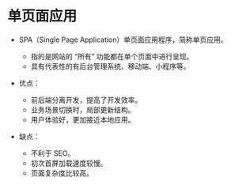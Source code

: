 # 单页面应用

- SPA（Single Page Application）单页面应用程序，简称单页应用。

  - 指的是网站的 “所有” 功能都在单个页面中进行呈现。
  - 具有代表性的有后台管理系统、移动端、小程序等。

- 优点：

  - 前后端分离开发，提高了开发效率。
  - 业务场景切换时，局部更新结构。
  - 用户体验好，更加接近本地应用。

- 缺点：
  - 不利于 SEO。
  - 初次首屏加载速度较慢。
  - 页面复杂度比较高。
